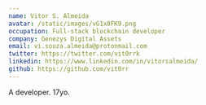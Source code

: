```yaml
---
name: Vitor S. Almeida
avatar: /static/images/vG1x8FK9.png
occupation: Full-stack blockchain developer
company: Genezys Digital Assets
email: vi.souza.almeida@protonmail.com
twitter: https://twitter.com/vit0rrk
linkedin: https://www.linkedin.com/in/vitorsalmeida/
github: https://github.com/vit0rr
---
```


A developer.
17yo.

